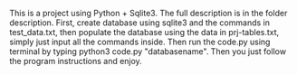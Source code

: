 This is a project using Python + Sqlite3.
The full description is in the folder description.
First, create database using sqlite3 and the commands in test_data.txt,
then populate the database using the data in prj-tables.txt, simply just input all the commands inside.
Then run the code.py using terminal by typing python3 code.py "databasename".
Then you just follow the program instructions and enjoy.
